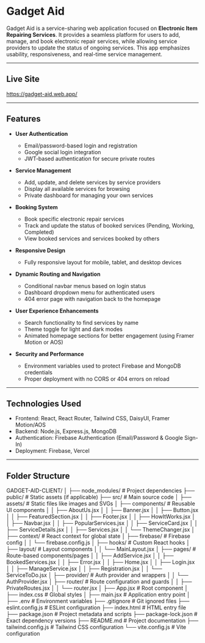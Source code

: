 # Gadget Aid

Gadget Aid is a service-sharing web application focused on **Electronic Item Repairing Services**. It provides a seamless platform for users to add, manage, and book electronic repair services, while allowing service providers to update the status of ongoing services. This app emphasizes usability, responsiveness, and real-time service management.

---

## Live Site
https://gadget-aid.web.app/

---

## Features

- **User Authentication**  
  - Email/password-based login and registration  
  - Google social login integration  
  - JWT-based authentication for secure private routes  

- **Service Management**  
  - Add, update, and delete services by service providers  
  - Display all available services for browsing  
  - Private dashboard for managing your own services  

- **Booking System**  
  - Book specific electronic repair services  
  - Track and update the status of booked services (Pending, Working, Completed)  
  - View booked services and services booked by others  

- **Responsive Design**  
  - Fully responsive layout for mobile, tablet, and desktop devices  

- **Dynamic Routing and Navigation**  
  - Conditional navbar menus based on login status  
  - Dashboard dropdown menu for authenticated users  
  - 404 error page with navigation back to the homepage  

- **User Experience Enhancements**  
  - Search functionality to find services by name  
  - Theme toggle for light and dark modes  
  - Animated homepage sections for better engagement (using Framer Motion or AOS)  

- **Security and Performance**  
  - Environment variables used to protect Firebase and MongoDB credentials  
  - Proper deployment with no CORS or 404 errors on reload  

---

## Technologies Used

- Frontend: React, React Router, Tailwind CSS, DaisyUI, Framer Motion/AOS  
- Backend: Node.js, Express.js, MongoDB
- Authentication: Firebase Authentication (Email/Password & Google Sign-In)  
- Deployment: Firebase, Vercel

---

## Folder Structure
GADGET-AID-CLIENT/
│
├── node_modules/              # Project dependencies
├── public/                    # Static assets (if applicable)
├── src/                       # Main source code
│   ├── assets/                # Static files like images and SVGs
│   ├── components/            # Reusable UI components
│   │   ├── AboutUs.jsx
│   │   ├── Banner.jsx
│   │   ├── Button.jsx
│   │   ├── FeaturedSection.jsx
│   │   ├── Footer.jsx
│   │   ├── HowItWorks.jsx
│   │   ├── Navbar.jsx
│   │   ├── PopularServices.jsx
│   │   ├── ServiceCard.jsx
│   │   ├── ServiceDetails.jsx
│   │   ├── Services.jsx
│   │   └── ThemeChanger.jsx
│   ├── context/               # React context for global state
│   ├── firebase/              # Firebase config
│   │   └── firebase.config.js
│   ├── hooks/                 # Custom React hooks
│   ├── layout/                # Layout components
│   │   └── MainLayout.jsx
│   ├── pages/                 # Route-based components/pages
│   │   ├── AddService.jsx
│   │   ├── BookedServices.jsx
│   │   ├── Error.jsx
│   │   ├── Home.jsx
│   │   ├── Login.jsx
│   │   ├── ManageService.jsx
│   │   ├── Registration.jsx
│   │   └── ServiceToDo.jsx
│   ├── provider/              # Auth provider and wrappers
│   │   └── AuthProvider.jsx
│   ├── router/                # Route configuration and guards
│   │   ├── PrivateRoutes.jsx
│   │   └── router.jsx
│   ├── App.jsx                # Root component
│   ├── index.css              # Global styles
│   ├── main.jsx               # Application entry point
│
├── .env                       # Environment variables
├── .gitignore                 # Git ignored files
├── eslint.config.js           # ESLint configuration
├── index.html                 # HTML entry file
├── package.json               # Project metadata and scripts
├── package-lock.json          # Exact dependency versions
├── README.md                  # Project documentation
├── tailwind.config.js         # Tailwind CSS configuration
└── vite.config.js             # Vite configuration

